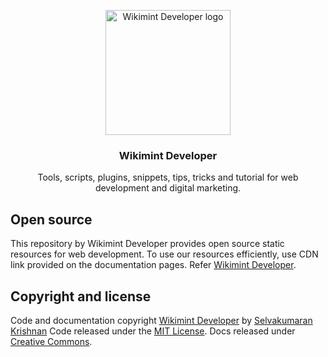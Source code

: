 <p align="center">
  <a href="https://developer.wikimint.com/">
    <img src="https://blogger.googleusercontent.com/img/a/AVvXsEhibolysCW1Ven7oUgUCxIfknMtatSU5_fhON5RZj8DjiSXrlqdw7aADG0orkbRKO0gzxDOA22gmTDtm8kpzonqO_wfwGAf-iOE_XmqKsb7wj7NCaqj17JojBQ9cfrHGJjWZBwfqteKqTOffhd9tHM7wa1OfK_-Wv1YLpfqWWm8af-VpcY6Jpzg9j6Z0A=s699" alt="Wikimint Developer logo" width="200px" height="auto">
  </a>
</p>

<h3 align="center">Wikimint Developer</h3>

<p align="center">
  Tools, scripts, plugins, snippets, tips, tricks and tutorial for web development and digital marketing.
</p>

## Open source

This repository by Wikimint Developer provides open source static resources for web development. To use our resources efficiently, use CDN link provided on the documentation pages. Refer [Wikimint Developer](https://developer.wikimint.com).

## Copyright and license

Code and documentation copyright [Wikimint Developer](https://developer.wikimint.com) by [Selvakumaran Krishnan](https://developer.wikimint.com/p/about.html) Code released under the [MIT License](https://github.com/twbs/bootstrap/blob/main/LICENSE). Docs released under [Creative Commons](https://creativecommons.org/licenses/by/3.0/).
